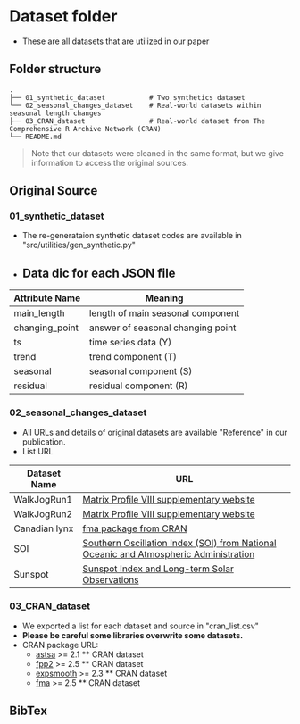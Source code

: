 
# Dataset folder

- These are all datasets that are utilized in our paper


## Folder structure 
    .
    ├── 01_synthetic_dataset           # Two synthetics dataset
    └── 02_seasonal_changes_dataset    # Real-world datasets within seasonal length changes
    ├── 03_CRAN_dataset                # Real-world dataset from The Comprehensive R Archive Network (CRAN) 
    └── README.md                      


>  Note that our datasets were cleaned in the same format, but we give information to access the original sources.


## Original Source

### 01_synthetic_dataset
- The re-generataion synthetic dataset codes are available in "src/utilities/gen_synthetic.py"
- ## Data dic for each JSON file

Attribute Name   | Meaning
-------------    | -------------
main_length      | length of main seasonal component
changing_point   | answer of seasonal changing point
ts               | time series data (Y)
trend            | trend component (T)
seasonal         | seasonal component (S)
residual         | residual component (R)

### 02_seasonal_changes_dataset
- All URLs and details of original datasets are available "Reference" in our publication.
- List URL

Dataset Name    | URL
-------------   | -------------
WalkJogRun1     | [Matrix Profile VIII supplementary website](https://sites.google.com/site/onlinesemanticsegmentation/)
WalkJogRun2     | [Matrix Profile VIII supplementary website](https://sites.google.com/site/onlinesemanticsegmentation/)
Canadian lynx   | [fma package from CRAN](https://search.r-project.org/CRAN/refmans/fma/html/lynx.html)
SOI             | [Southern Oscillation Index (SOI) from National Oceanic and Atmospheric Administration](https://www.ncei.noaa.gov/access/monitoring/enso/soi)
Sunspot         | [Sunspot Index and Long-term Solar Observations](https://www.sidc.be/SILSO/datafiles)


### 03_CRAN_dataset
- We exported a list for each dataset and source in "cran_list.csv" 
- **Please be careful some libraries overwrite some datasets.**
- CRAN package URL:
    - [astsa](https://cran.r-project.org/web/packages/astsa/index.html) >= 2.1    ** CRAN dataset
    - [fpp2](https://cran.r-project.org/web/packages/fpp2/index.html) >= 2.5    ** CRAN dataset
    - [expsmooth](https://cran.r-project.org/web/packages/expsmooth/index.html) >= 2.3    ** CRAN dataset
    - [fma](https://cran.r-project.org/web/packages/fma/index.html) >= 2.5    ** CRAN dataset




## BibTex

